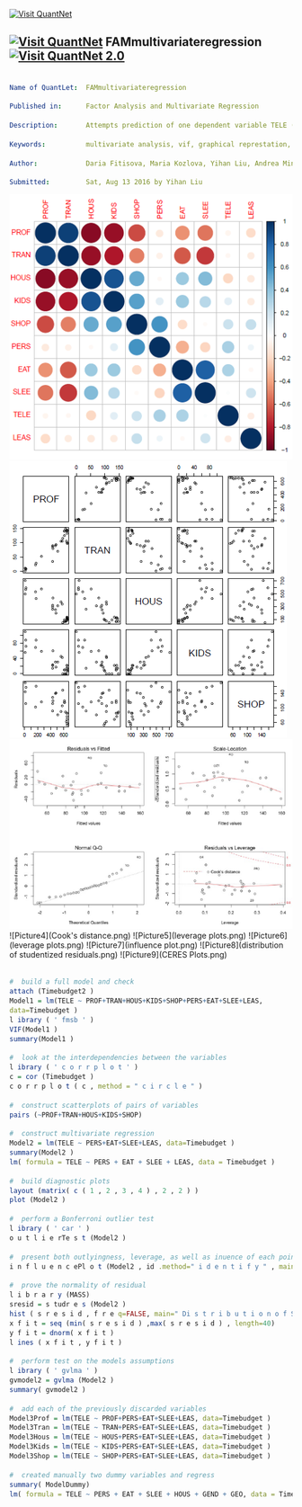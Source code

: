 
[<img src="https://github.com/QuantLet/Styleguide-and-FAQ/blob/master/pictures/banner.png" width="880" alt="Visit QuantNet">](http://quantlet.de/index.php?p=info)

## [<img src="https://github.com/QuantLet/Styleguide-and-Validation-procedure/blob/master/pictures/qloqo.png" alt="Visit QuantNet">](http://quantlet.de/) **FAMmultivariateregression** [<img src="https://github.com/QuantLet/Styleguide-and-Validation-procedure/blob/master/pictures/QN2.png" width="60" alt="Visit QuantNet 2.0">](http://quantlet.de/d3/ia)

```yaml

Name of QuantLet:  FAMmultivariateregression

Published in:      Factor Analysis and Multivariate Regression

Description:       Attempts prediction of one dependent variable TELE (amount of hours spent watching television) based on other variables in `Timebudget`

Keywords:          multivariate analysis, vif, graphical represtation, factor analysis, plot

Author:            Daria Fitisova, Maria Kozlova, Yihan Liu, Andrea Mina Weihe

Submitted:         Sat, Aug 13 2016 by Yihan Liu

```

![Picture1](test.png)
![Picture2](test2.png)
![Picture3](test3.png)
![Picture4](Cook's distance.png)
![Picture5](leverage plots.png)
![Picture6](leverage plots.png)
![Picture7](influence plot.png)
![Picture8](distribution of studentized residuals.png)
![Picture9](CERES Plots.png)


```r

#  build a full model and check
attach (Timebudget2 )
Model1 = lm(TELE ~ PROF+TRAN+HOUS+KIDS+SHOP+PERS+EAT+SLEE+LEAS,
data=Timebudget )
l ibrary ( ' fmsb ' )
VIF(Model1 )
summary(Model1 )

#  look at the interdependencies between the variables
l ibrary ( ' c o r r p l o t ' )
c = cor (Timebudget )
c o r r p l o t ( c , method = " c i r c l e " )

#  construct scatterplots of pairs of variables
pairs (~PROF+TRAN+HOUS+KIDS+SHOP)

#  construct multivariate regression
Model2 = lm(TELE ~ PERS+EAT+SLEE+LEAS, data=Timebudget )
summary(Model2 )
lm( formula = TELE ~ PERS + EAT + SLEE + LEAS, data = Timebudget )

#  build diagnostic plots
layout (matrix( c ( 1 , 2 , 3 , 4 ) , 2 , 2 ) )
plot (Model2 )

#  perform a Bonferroni outlier test
l ibrary ( ' car ' )
o u t l i e rTe s t (Model2 )

#  present both outlyingness, leverage, as well as inuence of each point
i n f l u e n c ePl o t (Model2 , id .method=" i d e n t i f y " , main=" I n f l u e n c e Plot " , sub=" Ci r c l e s ")

#  prove the normality of residual
l i b r a r y (MASS)
sresid = s tudr e s (Model2 )
hist ( s r e s i d , f r e q=FALSE, main=" Di s t r i b u t i o n o f Student i z ed Re s idua l s " , br eaks=10)
x f i t = seq (min( s r e s i d ) ,max( s r e s i d ) , length=40)
y f i t = dnorm( x f i t )
l ines ( x f i t , y f i t )

#  perform test on the models assumptions
l ibrary ( ' gvlma ' )
gvmodel2 = gvlma (Model2 )
summary( gvmodel2 )

#  add each of the previously discarded variables
Model3Prof = lm(TELE ~ PROF+PERS+EAT+SLEE+LEAS, data=Timebudget )
Model3Tran = lm(TELE ~ TRAN+PERS+EAT+SLEE+LEAS, data=Timebudget )
Model3Hous = lm(TELE ~ HOUS+PERS+EAT+SLEE+LEAS, data=Timebudget )
Model3Kids = lm(TELE ~ KIDS+PERS+EAT+SLEE+LEAS, data=Timebudget )
Model3Shop = lm(TELE ~ SHOP+PERS+EAT+SLEE+LEAS, data=Timebudget )

#  created manually two dummy variables and regress
summary( ModelDummy)
lm( formula = TELE ~ PERS + EAT + SLEE + HOUS + GEND + GEO, data = TimebudgetD)

